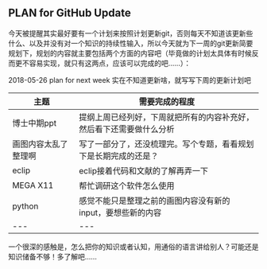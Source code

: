 ## PLAN for GitHub Update

今天被提醒其实最好要有一个计划来按照计划更新git，否则每天不知道该更新些什么、以及并没有对一个知识的持续性输入，所以今天就为下一周的git更新简要规划下，规划的内容就主要包括两个方面的内容吧（毕竟做的计划太具体有时候反而更不容易实现，就只有这两点，应该可以完成的吧……）：

2018-05-26 plan for next week
实在不知道更新啥，就写写下周的更新计划吧

| 主题 | 需要完成的程度 |
|---|---|
| 博士中期ppt | 提纲上周已经列好，下周就把所有的内容补充好，然后看下还需要做什么分析 |
| 画图内容太乱了整理啊 | 写了一部分了，还没梳理完。写个专题，看看规划下是长期完成的还是？ |
| eclip | eclip接着代码和文献的了解再弄一下 |
| MEGA X11 | 帮忙调研这个软件怎么使用 |
| python | 感觉不能只是整理之前的画图内容没有新的input，要想些新的内容 |
|---|---|

一个很深的感触是，怎么把你的知识或者认知，用通俗的语言讲给别人？可能还是知识储备不够！多了解吧……